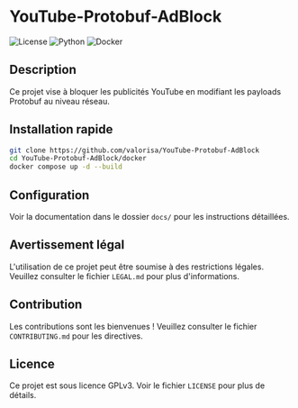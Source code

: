 # YouTube-Protobuf-AdBlock

![License](https://img.shields.io/badge/License-GPLv3-blue)
![Python](https://img.shields.io/badge/Python-3.10%2B-yellow)
![Docker](https://img.shields.io/badge/Docker-24.0%2B-cyan)

## Description

Ce projet vise à bloquer les publicités YouTube en modifiant les payloads Protobuf au niveau réseau.

## Installation rapide

```bash
git clone https://github.com/valorisa/YouTube-Protobuf-AdBlock
cd YouTube-Protobuf-AdBlock/docker
docker compose up -d --build
```

## Configuration

Voir la documentation dans le dossier `docs/` pour les instructions détaillées.

## Avertissement légal

L'utilisation de ce projet peut être soumise à des restrictions légales. Veuillez consulter le fichier `LEGAL.md` pour plus d'informations.

## Contribution

Les contributions sont les bienvenues ! Veuillez consulter le fichier `CONTRIBUTING.md` pour les directives.

## Licence

Ce projet est sous licence GPLv3. Voir le fichier `LICENSE` pour plus de détails.
